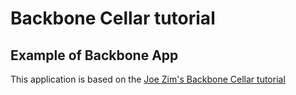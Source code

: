 # Backbone Cellar tutorial

## Example of Backbone App

This application is based on the [Joe Zim's Backbone Cellar tutorial](https://www.joezimjs.com/javascript/backbone-js-application-walkthrough-part-1-html-models-video-tutorial/)

